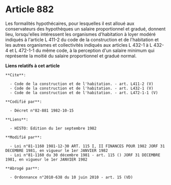 # Article 882

Les formalités hypothécaires, pour lesquelles il est alloué aux conservateurs des hypothèques un salaire proportionnel et
gradué, donnent lieu, lorsqu'elles intéressent les organismes d'habitation à loyer modéré indiqués à l'article L 411-2 du
code de la construction et de l'habitation et les autres organismes et collectivités indiqués aux articles L 432-1 à L 432-4
et L 472-1-1 du même code, à la perception d'un salaire minimum qui représente la moitié du salaire proportionnel et gradué
normal.

**Liens relatifs à cet article**

	**Cite**:

	  - Code de la construction et de l'habitation. - art. L411-2 (V)
	  - Code de la construction et de l'habitation. - art. L432-1 (V)
	  - Code de la construction et de l'habitation. - art. L472-1-1 (V)

	**Codifié par**:

	  - Décret n°82-881 1982-10-15

	**Liens**:

	  - HISTO: Edition du 1er septembre 1982

	**Modifié par**:

	  - Loi n°81-1160 1981-12-30 ART. 115 I, II FINANCES POUR 1982 JORF 31 DECEMBRE 1981, en vigueur le 1er JANVIER 1982
	  - Loi n°81-1160 du 30 décembre 1981 - art. 115 () JORF 31 DECEMBRE 1981, en vigueur le 1er JANVIER 1982

	**Abrogé par**:

	  - Ordonnance n°2010-638 du 10 juin 2010 - art. 15 (VD)
